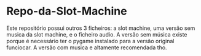 # Repo-da-Slot-Machine
Este repositório possui outros 3 ficheiros: a slot machine, uma versão sem musica da slot machine, e o ficheiro audio. 
A versão sem música existe porque é necessário ter o pygame instalado para a versão original funciocar.
A versão com musica e altamente recomendada tho.
